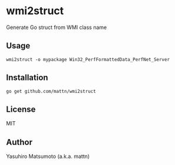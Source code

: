 # wmi2struct

Generate Go struct from WMI class name

## Usage

```
wmi2struct -o mypackage Win32_PerfFormattedData_PerfNet_Server
```

## Installation

```
go get github.com/mattn/wmi2struct
```

## License

MIT

## Author

Yasuhiro Matsumoto (a.k.a. mattn)
